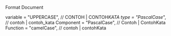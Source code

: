 Format Document

variable = "UPPERCASE", // CONTOH | CONTOH*KATA
type = "PascalCase*", // contoh | contoh_kata
Component = "PascalCase", // Contoh | ContohKata
Function = "camelCase", // contoh | contohKata
